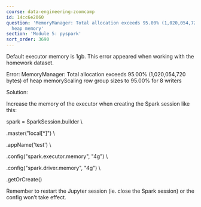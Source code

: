 ```yaml
---
course: data-engineering-zoomcamp
id: 14cc6e2060
question: 'MemoryManager: Total allocation exceeds 95.00% (1,020,054,720 bytes) of
  heap memory'
section: 'Module 5: pyspark'
sort_order: 3690
---
```


Default executor memory is 1gb. This error appeared when working with the homework dataset.

Error: MemoryManager: Total allocation exceeds 95.00% (1,020,054,720 bytes) of heap memoryScaling row group sizes to 95.00% for 8 writers

Solution:

Increase the memory of the executor when creating the Spark session like this:

spark = SparkSession.builder \

.master("local[*]") \

.appName('test') \

.config("spark.executor.memory", "4g") \

.config("spark.driver.memory", "4g") \

.getOrCreate()

Remember to restart the Jupyter session (ie. close the Spark session) or the config won’t take effect.

